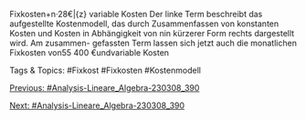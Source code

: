 Fixkosten+n·28€|{z}
variable Kosten
Der linke Term beschreibt das aufgestellte Kostenmodell, das durch Zusammenfassen von konstanten
Kosten und Kosten in Abhängigkeit von nin kürzerer Form rechts dargestellt wird. Am zusammen-
gefassten Term lassen sich jetzt auch die monatlichen Fixkosten von55 400 €undvariable Kosten

   Tags & Topics:
   #Fixkost
   #Fixkosten
   #Kostenmodell

[Previous: #Analysis-Lineare_Algebra-230308_390](Analysis-Lineare_Algebra-230308_390.md)

[Next: #Analysis-Lineare_Algebra-230308_390](Analysis-Lineare_Algebra-230308_390.md)